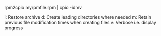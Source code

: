 rpm2cpio myrpmfile.rpm | cpio -idmv


i: Restore archive
d: Create leading directories where needed
m: Retain previous file modification times when creating files
v: Verbose i.e. display progress

